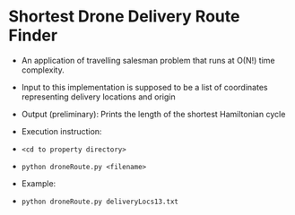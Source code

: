 # Shortest Drone Delivery Route Finder

- An application of travelling salesman problem that runs at O(N!) time complexity.
- Input to this implementation is supposed to be a list of coordinates representing delivery locations and origin
- Output (preliminary): Prints the length of the shortest Hamiltonian cycle

- Execution instruction:
- `<cd to property directory>`
- `python droneRoute.py <filename>`
- Example:
- `python droneRoute.py deliveryLocs13.txt`
